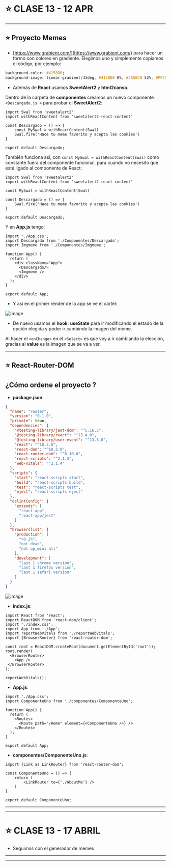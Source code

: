 # :star: CLASE 13 - 12 APR

---

## :star: Proyecto Memes


- [https://www.grabient.com/](https://www.grabient.com/) para hacer un formo con colores en gradiente. Elegimos uno y simplemente copiamos el código, por ejemplo:

```CSS
background-color: #4158D0;
background-image: linear-gradient(43deg, #4158D0 0%, #C850C0 52%, #FFCC70 100%);
```

- Además de **React** usamos **SweetAlert2** y **html2canva**.

Dentro de la carpeta de **componentes** creamos un nuevo componente `<Descargado.js >` para probar el **SweetAlert2**:

```JSX
import Swal from 'sweetalert2'
import withReactContent from 'sweetalert2-react-content'

const Descargado = () => {
    const MySwal = withReactContent(Swal)
    Swal.fire('Hace tu meme favorito y acepta las cookies')
}

export default Descargado;
```

También funciona así, con `const MySwal = withReactContent(Swal)` como constante fuera del componente funcional, para cuando no necesito que esté ligado al componente de React:

```JSX
import Swal from 'sweetalert2'
import withReactContent from 'sweetalert2-react-content'

const MySwal = withReactContent(Swal)

const Descargado = () => {    
    Swal.fire('Hace tu meme favorito y acepta las cookies')
}

export default Descargado;
```

Y en **App.js** tengo:

```JSX
import './App.css';
import Descargado from './Componentes/Descargado';
import Imgmeme from './Componentes/Imgmeme';

function App() {
  return (
    <div className="App">
      <Descargado/>
      <Imgmeme />
    </div>
  );
}

export default App;
```

- Y asi en el primer render de la app se ve el cartel:

![image](https://user-images.githubusercontent.com/72580574/232357121-24fb0f43-2167-4fd6-b31e-f56be0ea6be5.png)

- De nuevo usamos el **hook**: **useState** para ir modificando el estado de la opción elegida y poder ir cambindo la imagen del meme.

Al hacer el `<onChange>` en el `<Select>` es que voy a ir cambiando la elección, gracias al **value** es la imagen que se va a ver.


---

## :star: React-Router-DOM


## ¿Cómo ordene el proyecto ?

- **package.json**:

```JSON
{
  "name": "router",
  "version": "0.1.0",
  "private": true,
  "dependencies": {
    "@testing-library/jest-dom": "^5.16.5",
    "@testing-library/react": "^13.4.0",
    "@testing-library/user-event": "^13.5.0",
    "react": "^18.2.0",
    "react-dom": "^18.2.0",
    "react-router-dom": "^6.10.0",
    "react-scripts": "^2.1.3",
    "web-vitals": "^2.1.4"
  },
  "scripts": {
    "start": "react-scripts start",
    "build": "react-scripts build",
    "test": "react-scripts test",
    "eject": "react-scripts eject"
  },
  "eslintConfig": {
    "extends": [
      "react-app",
      "react-app/jest"
    ]
  },
  "browserslist": {
    "production": [
      ">0.2%",
      "not dead",
      "not op_mini all"
    ],
    "development": [
      "last 1 chrome version",
      "last 1 firefox version",
      "last 1 safari version"
    ]
  }
}
```

![image](https://user-images.githubusercontent.com/72580574/232355730-c3823fdc-a92e-42ae-a845-d167efb1b864.png)

- **index.js**:

```JSX
import React from 'react';
import ReactDOM from 'react-dom/client';
import './index.css';
import App from './App';
import reportWebVitals from './reportWebVitals';
import {BrowserRouter} from 'react-router-dom';

const root = ReactDOM.createRoot(document.getElementById('root'));
root.render(
  <BrowserRouter>
    <App />
 </BrowserRouter>
);

reportWebVitals();
```

- **App.js**:

```JSX
import './App.css';
import ComponenteUno from './componentes/ComponenteUno';

function App() {
  return (
    <Routes>
      <Route path="/Home" element={<ComponenteUno />} />
    </Routes>
  );
}

export default App;
```

- **componentes/ComponenteUno.js**: 

```JSX
import {Link as LinkRouter} from 'react-router-dom';

const ComponenteUno = () => {
    return (
        <LinkRouter to={'./AboutMe'} />
    )
}

export default ComponenteUno;
```

---
---

# :star: CLASE 13 - 17 ABRIL

- Seguimos con el generador de memes


---
---
